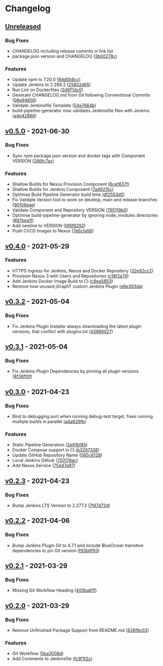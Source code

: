 # Changelog

## [Unreleased]
### Bug Fixes
 - CHANGELOG including release commits in link list
 - package.json version and CHANGELOG ([3b00278c])
### Features
 - Update npm to 7.20.0 ([9dd0b8cc])
 - Update Jenkins to 2.289.2 ([25802d65])
 - Run Lint on Dockerfiles ([2d971dc0])
 - Generate CHANGELOG.md from Git following Conventional Commits ([08e94856])
 - Validate Jenkinsfile Template ([54e7664b])
 - build-pipeline-generator now validates Jenkinsfile files with Jenkins ([a4e42866])

## [v0.5.0] - 2021-06-30
### Bug Fixes
 - Sync npm package.json version and docker tags with Component VERSION ([286fc7ac])
### Features
 - Shallow Builds for Nexus Provision Component ([6cef837f])
 - Shallow Builds for Jenkins Component ([7a49215c])
 - Optimise Build Pipeline Generator build time ([df2553d5])
 - Fix Validate Version tool to work on develop, main and release branches ([90109eae])
 - Validate Component and Repository VERSION ([795119b0])
 - Optimise build-pipeline-generator by ignoring node_modules directories ([897bea1f])
 - Add newline to VERSION ([0f6f8292])
 - Push CI/CD Images to Nexus ([7e6cfa56])

## [v0.4.0] - 2021-05-29
### Features
 - HTTPS Ingress for Jenkins, Nexus and Docker Repository ([32e92cc2])
 - Provision Nexus 3 with Users and Repositories ([c18f2a79])
 - Add Jenkins Docker Image Build to CI ([c8ea5853])
 - Remove now unused jGraphT custom Jenkins Plugin ([e8e393da])

## [v0.3.2] - 2021-05-04
### Bug Fixes
 - Fix Jenkins Plugin Installer always downloading the latest plugin versions, that conflict with plugins.txt ([43966027])

## [v0.3.1] - 2021-05-04
### Bug Fixes
 - Fix Jenkins Plugin Dependencies by pinning all plugin versions ([8f36ff0f])

## [v0.3.0] - 2021-04-23
### Bug Fixes
 - Bind to debugging port when running debug-test target, fixes running multiple builds in parallel ([a4a626fb])
### Features
 - Static Pipeline Generation ([2e91bf85])
 - Docker Compose support in CI ([b3297338])
 - Update GitHub Repository Name ([065c6128])
 - Local Jenkins Github ([750178ac])
 - Add Nexus Service ([75447e97])

## [v0.2.3] - 2021-04-23
### Bug Fixes
 - Bump Jenkins LTS Version to 2.277.3 ([7f47d72d])

## [v0.2.2] - 2021-04-06
### Bug Fixes
 - Bump Jenkins Plugin Git to 4.7.1 and include BlueOcean transitive dependencies to pin Git version ([f93b6f93])

## [v0.2.1] - 2021-03-29
### Bug Fixes
 - Missing Git Workflow Heading ([400ba91f])

## [v0.2.0] - 2021-03-29
### Bug Fixes
 - Remove Unfinished Package Support from README.md ([838f8c03])
### Features
 - Git Workflow ([5ba3008d])
 - Add Comments to Jenkinsfile ([fc9f1f2c])

[Unreleased]: https://github.com/Nathan-Smith/poc-jenkins-monorepo/compare/v0.5.0...HEAD
[9dd0b8cc]: https://github.com/Nathan-Smith/poc-jenkins-monorepo/commit/9dd0b8ccc7a1f5e61949874dc17ef344857ff309
[25802d65]: https://github.com/Nathan-Smith/poc-jenkins-monorepo/commit/25802d6528fdb52c0811a29698e95cc95c67e52f
[2d971dc0]: https://github.com/Nathan-Smith/poc-jenkins-monorepo/commit/2d971dc0c667bdab486b7176f0ccf70678f37eee
[08e94856]: https://github.com/Nathan-Smith/poc-jenkins-monorepo/commit/08e9485600a281dce533ead239c97d1b995c0676
[54e7664b]: https://github.com/Nathan-Smith/poc-jenkins-monorepo/commit/54e7664b16559194c83052ce498d487f065ee26f
[a4e42866]: https://github.com/Nathan-Smith/poc-jenkins-monorepo/commit/a4e428665256951f79e75af32a5e86c332d8d404

[3b00278c]: https://github.com/Nathan-Smith/poc-jenkins-monorepo/commit/3b00278ce865b229a0f9a59a5afeb6c6f1ba981f
[v0.5.0]: https://github.com/Nathan-Smith/poc-jenkins-monorepo/compare/v0.4.0...v0.5.0
[6cef837f]: https://github.com/Nathan-Smith/poc-jenkins-monorepo/commit/6cef837f2ad7f52db051df36d2f852d8135443eb
[7a49215c]: https://github.com/Nathan-Smith/poc-jenkins-monorepo/commit/7a49215c455820f66a17be561517d4db19e6290a
[df2553d5]: https://github.com/Nathan-Smith/poc-jenkins-monorepo/commit/df2553d581e5e4ed21feffe08970dff7e0e8c155
[90109eae]: https://github.com/Nathan-Smith/poc-jenkins-monorepo/commit/90109eaee5bd352ea60df1fabd27954e8601a96b
[795119b0]: https://github.com/Nathan-Smith/poc-jenkins-monorepo/commit/795119b0ade67d7b1256ad4d1f718d5f6f504707
[897bea1f]: https://github.com/Nathan-Smith/poc-jenkins-monorepo/commit/897bea1f368b3f6afcd51e9d660abc3a1a84cb34
[0f6f8292]: https://github.com/Nathan-Smith/poc-jenkins-monorepo/commit/0f6f82924d942ca50a7044f3f307828d7d779b41
[7e6cfa56]: https://github.com/Nathan-Smith/poc-jenkins-monorepo/commit/7e6cfa5600f3ad2f6c1f0612df2812da2dce20f5
[286fc7ac]: https://github.com/Nathan-Smith/poc-jenkins-monorepo/commit/286fc7acd57c2028280f5dda7a54e77b6616e143
[v0.4.0]: https://github.com/Nathan-Smith/poc-jenkins-monorepo/compare/v0.3.2...v0.4.0
[32e92cc2]: https://github.com/Nathan-Smith/poc-jenkins-monorepo/commit/32e92cc225855bd561a34dab14f225660b3ac667
[c18f2a79]: https://github.com/Nathan-Smith/poc-jenkins-monorepo/commit/c18f2a79a10b4a3430f963b2026dd237f1e43258
[c8ea5853]: https://github.com/Nathan-Smith/poc-jenkins-monorepo/commit/c8ea5853f7c370675ec25efd88402c8978f752c1
[e8e393da]: https://github.com/Nathan-Smith/poc-jenkins-monorepo/commit/e8e393dae8451c139be598a2bc7b2eac96b4eeda
[v0.3.2]: https://github.com/Nathan-Smith/poc-jenkins-monorepo/compare/v0.3.1...v0.3.2
[43966027]: https://github.com/Nathan-Smith/poc-jenkins-monorepo/commit/43966027eab035600d70036f89dee3647b153ce2
[v0.3.1]: https://github.com/Nathan-Smith/poc-jenkins-monorepo/compare/v0.3.0...v0.3.1
[8f36ff0f]: https://github.com/Nathan-Smith/poc-jenkins-monorepo/commit/8f36ff0fe30a51a1849f7bb703d2cdd211fa850f
[v0.3.0]: https://github.com/Nathan-Smith/poc-jenkins-monorepo/compare/v0.2.3...v0.3.0
[2e91bf85]: https://github.com/Nathan-Smith/poc-jenkins-monorepo/commit/2e91bf8527ac8c2f0ef9a6cfcf34f0712ed9260b
[b3297338]: https://github.com/Nathan-Smith/poc-jenkins-monorepo/commit/b32973383da3decfc0bddd3a030863e292dada3c
[065c6128]: https://github.com/Nathan-Smith/poc-jenkins-monorepo/commit/065c61282925817061e9fc4728038372fb032e5a
[750178ac]: https://github.com/Nathan-Smith/poc-jenkins-monorepo/commit/750178acb9d5c36ef171500367ea5d091d003437
[75447e97]: https://github.com/Nathan-Smith/poc-jenkins-monorepo/commit/75447e977407e0861f076d34d00e5f43b1a1380a
[a4a626fb]: https://github.com/Nathan-Smith/poc-jenkins-monorepo/commit/a4a626fb9b464522df310155ff230934fb1d94c0
[v0.2.3]: https://github.com/Nathan-Smith/poc-jenkins-monorepo/compare/v0.2.2...v0.2.3
[7f47d72d]: https://github.com/Nathan-Smith/poc-jenkins-monorepo/commit/7f47d72de4f0a795313a805e0dfc51a57a2b4733
[v0.2.2]: https://github.com/Nathan-Smith/poc-jenkins-monorepo/compare/v0.2.1...v0.2.2
[f93b6f93]: https://github.com/Nathan-Smith/poc-jenkins-monorepo/commit/f93b6f9362651b3d6d1d7f25af70d98a0b944e71
[v0.2.1]: https://github.com/Nathan-Smith/poc-jenkins-monorepo/compare/v0.2.0...v0.2.1
[400ba91f]: https://github.com/Nathan-Smith/poc-jenkins-monorepo/commit/400ba91f189fb8a5c7f2ba5b8e4ce182454c5dd2
[v0.2.0]: https://github.com/Nathan-Smith/poc-jenkins-monorepo/compare/v0.1.0...v0.2.0
[5ba3008d]: https://github.com/Nathan-Smith/poc-jenkins-monorepo/commit/5ba3008de25492d18160fa427398585c2502cb3d
[fc9f1f2c]: https://github.com/Nathan-Smith/poc-jenkins-monorepo/commit/fc9f1f2c93c9fe354e0dfd2017d6c58857af9155
[838f8c03]: https://github.com/Nathan-Smith/poc-jenkins-monorepo/commit/838f8c036d1c5108c7560872d653f160aea77046
